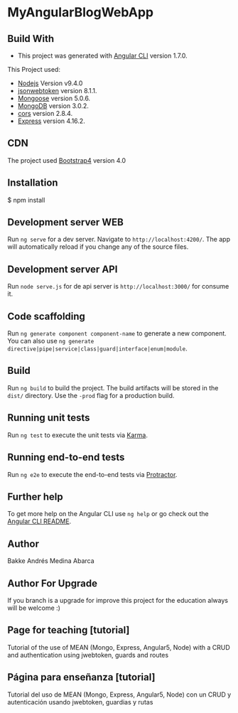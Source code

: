 # MyAngularBlogWebApp

## Build With

- This project was generated with [Angular CLI](https://github.com/angular/angular-cli) version 1.7.0.

This Project used:

- [Nodejs](https://nodejs.org/en/) Version v9.4.0
- [jsonwebtoken](https://github.com/auth0/node-jsonwebtoken) version 8.1.1.
- [Mongoose](https://github.com/Automattic/mongoose) version 5.0.6.
- [MongoDB](https://github.com/mongodb/mongo) version 3.0.2.
- [cors](https://github.com/expressjs/cors) version 2.8.4.
- [Express](https://github.com/expressjs/express) version 4.16.2.

## CDN

The project used [Bootstrap4](https://github.com/twbs/bootstrap) version 4.0

## Installation

$ npm install

## Development server WEB

Run `ng serve` for a dev server. Navigate to `http://localhost:4200/`. The app will automatically reload if you change any of the source files.

## Development server API

Run `node serve.js` for de api server is `http://localhost:3000/` for consume it.

## Code scaffolding

Run `ng generate component component-name` to generate a new component. You can also use `ng generate directive|pipe|service|class|guard|interface|enum|module`.

## Build

Run `ng build` to build the project. The build artifacts will be stored in the `dist/` directory. Use the `-prod` flag for a production build.

## Running unit tests

Run `ng test` to execute the unit tests via [Karma](https://karma-runner.github.io).

## Running end-to-end tests

Run `ng e2e` to execute the end-to-end tests via [Protractor](http://www.protractortest.org/).

## Further help

To get more help on the Angular CLI use `ng help` or go check out the [Angular CLI README](https://github.com/angular/angular-cli/blob/master/README.md).

## Author

Bakke Andrés Medina Abarca

## Author For Upgrade

If you branch is a upgrade for improve this project for the education always will be welcome :)

## Page for teaching [tutorial]

Tutorial of the use of MEAN (Mongo, Express, Angular5, Node) with a CRUD and authentication using jwebtoken, guards and routes

## Página para enseñanza [tutorial]

Tutorial del uso de MEAN (Mongo, Express, Angular5, Node) con un CRUD y autenticación usando jwebtoken, guardias y rutas